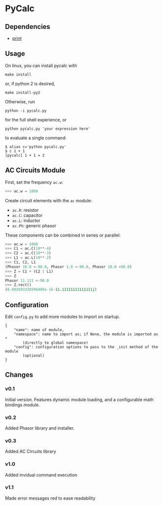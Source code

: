 # PyCalc

## Dependencies
- [print](https://github.com/thetianshuhuang/print)

## Usage

On linux, you can install pycalc with
```shell
make install
```

or, if python 2 is desired,
```shell
make install-py2
```

Otherwise, run
```shell
python -i pycalc.py
```

for the full shell experience, or
```shell
python pycalc.py 'your expression here'
```

to evaluate a single command:
```shell
$ alias c='python pycalc.py'
$ c 1 + 1
[pycalc] 1 + 1 = 2
```

## AC Circuits Module


First, set the frequency ```ac.w```:
```python
>>> ac.w = 1000
```

Create circuit elements with the ```ac``` module:
- ```ac.R```: resistor
- ```ac.C```: capacitor
- ```ac.L```: inductor
- ```ac.Ph```: generic phasor

These components can be combined in series or parallel:

```python
>>> ac.w = 1000
>>> C1 = ac.C(10**-4)
>>> C2 = ac.C(10**-3)
>>> L1 = ac.L(10**-2)
>>> C1, C2, L1
(Phasor 10.0 <-90.0, Phasor 1.0 <-90.0, Phasor 10.0 <90.0)
>>> Z = C1 + (C2 | L1)
>>> Z
Phasor 11.111 <-90.0
>>> Z.rect()
(6.803593328596406e-16-11.11111111111111j)
```

## Configuration

Edit ```config.py``` to add more modules to import on startup.

```
{
    "name": name of module,
    "namespace": name to import as; if None, the module is imported as *
        (directly to global namespace)
    "config": configuration options to pass to the _init method of the module
        (optional)
}
```


## Changes

### v0.1
Initial version. Features dynamic module loading, and a configurable math bindings module.

### v0.2
Added Phasor library and installer.

### v0.3
Added AC Circuits library

### v1.0
Added invidual command execution

### v1.1
Made error messages red to ease readability
